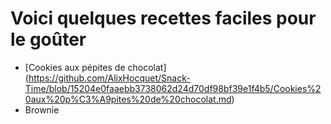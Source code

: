 # Voici quelques recettes faciles pour le goûter 

* [Cookies aux pépites de chocolat] (https://github.com/AlixHocquet/Snack-Time/blob/15204e0faaebb3738062d24d70df98bf39e1f4b5/Cookies%20aux%20p%C3%A9pites%20de%20chocolat.md)
* Brownie

